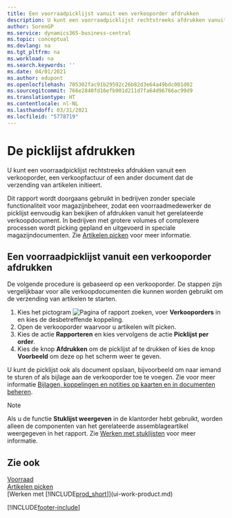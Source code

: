 ```yaml
---
title: Een voorraadpicklijst vanuit een verkooporder afdrukken
description: U kunt een voorraadpicklijst rechtstreeks afdrukken vanuit een verkooporder, verkoop, factuur en andere uitgaande verkoopdocumenten.
author: SorenGP
ms.service: dynamics365-business-central
ms.topic: conceptual
ms.devlang: na
ms.tgt_pltfrm: na
ms.workload: na
ms.search.keywords: ''
ms.date: 04/01/2021
ms.author: edupont
ms.openlocfilehash: 705302fac91b29592c26b82d3e64a49bdc001d02
ms.sourcegitcommit: 766e2840fd16efb901d211d7fa64d96766ac99d9
ms.translationtype: HT
ms.contentlocale: nl-NL
ms.lasthandoff: 03/31/2021
ms.locfileid: "5778719"
---
```

# <a name="print-the-picking-list"></a>De picklijst afdrukken
U kunt een voorraadpicklijst rechtstreeks afdrukken vanuit een verkooporder, een verkoopfactuur of een ander document dat de verzending van artikelen initieert.

Dit rapport wordt doorgaans gebruikt in bedrijven zonder speciale functionaliteit voor magazijnbeheer, zodat een voorraadmedewerker de picklijst eenvoudig kan bekijken of afdrukken vanuit het gerelateerde verkoopdocument. In bedrijven met grotere volumes of complexere processen wordt picking gepland en uitgevoerd in speciale magazijndocumenten. Zie [Artikelen picken](warehouse-pick-items.md) voor meer informatie.

## <a name="to-print-a-picking-list-from-a-sales-order"></a>Een voorraadpicklijst vanuit een verkooporder afdrukken  
De volgende procedure is gebaseerd op een verkooporder. De stappen zijn vergelijkbaar voor alle verkoopdocumenten die kunnen worden gebruikt om de verzending van artikelen te starten.

1. Kies het pictogram ![Pagina of rapport zoeken](media/ui-search/search_small.png "Pictogram Pagina of rapport zoeken"), voer **Verkooporders** in en kies de desbetreffende koppeling.  
2. Open de verkooporder waarvoor u artikelen wilt picken.  
3. Kies de actie **Rapporteren** en kies vervolgens de actie **Picklijst per order**.  
4. Kies de knop **Afdrukken** om de picklijst af te drukken of kies de knop **Voorbeeld** om deze op het scherm weer te geven.

U kunt de picklijst ook als document opslaan, bijvoorbeeld om naar iemand te sturen of als bijlage aan de verkooporder toe te voegen. Zie voor meer informatie [Bijlagen, koppelingen en notities op kaarten en in documenten beheren](ui-how-add-link-to-record.md).

> [!NOTE]
> Als u de functie **Stuklijst weergeven** in de klantorder hebt gebruikt, worden alleen de componenten van het gerelateerde assemblageartikel weergegeven in het rapport. Zie [Werken met stuklijsten](inventory-how-work-BOMs.md) voor meer informatie.

## <a name="see-also"></a>Zie ook  
[Voorraad](inventory-manage-inventory.md)  
[Artikelen picken](warehouse-pick-items.md)  
[Werken met [!INCLUDE[prod_short](includes/prod_short.md)]](ui-work-product.md)   


[!INCLUDE[footer-include](includes/footer-banner.md)]